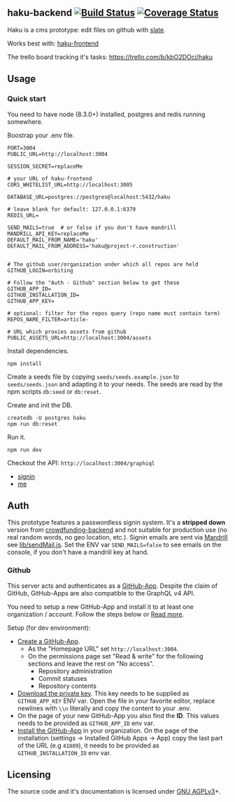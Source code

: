 haku-backend [![Build Status](https://travis-ci.org/orbiting/haku-backend.svg?branch=master)](https://travis-ci.org/orbiting/haku-backend) [![Coverage Status](https://coveralls.io/repos/github/orbiting/haku-backend/badge.svg?branch=APIrefactor)](https://coveralls.io/github/orbiting/haku-backend?branch=APIrefactor)
------------

Haku is a cms prototype: edit files on github with [slate](https://github.com/ianstormtaylor/slate).

Works best with: [haku-frontend](https://github.com/orbiting/haku-frontend)

The trello board tracking it's tasks: https://trello.com/b/kbO2DOci/haku


## Usage

### Quick start
You need to have node (8.3.0+) installed, postgres and redis running somewhere.

Boostrap your .env file.
```
PORT=3004
PUBLIC_URL=http://localhost:3004

SESSION_SECRET=replaceMe

# your URL of haku-frontend
CORS_WHITELIST_URL=http://localhost:3005

DATABASE_URL=postgres://postgres@localhost:5432/haku

# leave blank for default: 127.0.0.1:6379
REDIS_URL=

SEND_MAILS=true  # or false if you don't have mandrill
MANDRILL_API_KEY=replaceMe
DEFAULT_MAIL_FROM_NAME='haku'
DEFAULT_MAIL_FROM_ADDRESS='haku@project-r.construction'


# The github user/organization under which all repos are held
GITHUB_LOGIN=orbiting

# Follow the "Auth - Github" section below to get these
GITHUB_APP_ID=
GITHUB_INSTALLATION_ID=
GITHUB_APP_KEY=

# optional: filter for the repos query (repo name must contain term)
REPOS_NAME_FILTER=article-

# URL which proxies assets from github
PUBLIC_ASSETS_URL=http://localhost:3004/assets
```

Install dependencies.
```
npm install
```

Create a seeds file by copying `seeds/seeds.example.json` to `seeds/seeds.json` and adapting it to your needs. The seeds are read by the npm scripts `db:seed` or `db:reset`.

Create and init the DB.
```
createdb -U postgres haku
npm run db:reset
```

Run it.
```
npm run dev
```

Checkout the API: `http://localhost:3004/graphiql`
- [signin](http://localhost:3004/graphiql?query=mutation%20%7BsignIn(email%3A%20%22patrick.recher%40project-r.construction%22)%20%7B%0A%20%20phrase%0A%7D%7D)
- [me](http://localhost:3004/graphiql?query=query%20%7Bme%20%7B%0A%20%20id%0A%20%20email%0A%7D%7D)


## Auth
This prototype features a passwordless signin system. It's a **stripped down** version from [crowdfunding-backend](https://github.com/orbiting/crowdfunding-backend) and not suitable for production use (no real random words, no geo location, etc.). Signin emails are sent via [Mandrill](https://mandrillapp.com) see [lib/sendMail.js](lib/sendMail.js). Set the ENV var `SEND_MAILS=false` to see emails on the console, if you don't have a mandrill key at hand.

### Github
This server acts and authenticates as a [GitHub-App](https://developer.github.com/apps/building-integrations/setting-up-a-new-integration/about-integrations/#github-apps). Despite the claim of GitHub, GitHub-Apps are also compatible to the GraphQL v4 API.

You need to setup a new GitHub-App and install it to at least one organization / account. Follow the steps below or [Read more](https://developer.github.com/apps/building-integrations/setting-up-and-registering-github-apps/).

Setup (for dev environment):
- [Create a GitHub-App](https://developer.github.com/apps/building-integrations/setting-up-and-registering-github-apps/registering-github-apps/).
  - As the "Homepage URL" set `http://localhost:3004`.
  - On the permissions page set "Read & write" for the following sections and leave the rest on "No access".
    - Repository administration
    - Commit statuses
    - Repository contents
- [Download the private key](https://developer.github.com/apps/building-integrations/setting-up-and-registering-github-apps/registering-github-apps/#generating-a-private-key). This key needs to be supplied as `GITHUB_APP_KEY` ENV var. Open the file in your favorite editor, replace newlines with `\\n` literally and copy the content to your .env.
- On the page of your new GitHub-App you also find the **ID**. This values needs to be provided as `GITHUB_APP_ID` env var.
- [Install the GitHub-App](https://help.github.com/articles/installing-an-app-in-your-organization/) in your organization. On the page of the installation (settings -> Installed GitHub Apps -> App) copy the last part of the URL (e.g `41809`), it needs to be provided as `GITHUB_INSTALLATION_ID` env var.

## Licensing
The source code and it's documentation is licensed under [GNU AGPLv3](LICENSE)+.
